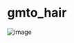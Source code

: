 # gmto_hair

![image](https://github.com/backendtu/gmto_hair/assets/90359341/db2e2c77-89c9-4d84-9acf-abf86bca5275)
